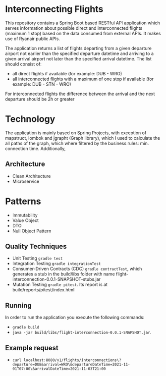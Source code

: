 # Interconnecting Flights

This repository contains a Spring Boot based RESTful API application which serves information about possible direct and interconnected flights (maximum 1 stop) based on the data consumed from external APIs. It makes use of Ryanair public APIs. 

The application returns a list of flights departing from a given departure airport not earlier than the specified departure datetime and arriving to a given arrival airport not later than the specified arrival datetime.
The list should consist of:
* all direct flights if available (for example: DUB - WRO)
* all interconnected flights with a maximum of one stop if available (for example: DUB - STN - WRO)

For interconnected flights the difference between the arrival and the next departure should be 2h or greater

# Technology
The application is mainly based on Spring Projects, with exception of mapstruct, lombok and jgrapht (Graph library), which I used to calculate the all paths of the graph, which where filtered by the business rules: min. connection time.  Additionally, 

## Architecture
* Clean Architecture
* Microservice

# Patterns
* Immutability
* Value Object
* DTO
* Null Object Pattern


## Quality Techniques
* Unit Testing `gradle test` 
* Integration Testing `gradle integrationTest`
* Consumer-Driven Contracts (CDC) `gradle contractTest`, which generates a stub in the build/libs folder with name flight-interconnection-0.0.1-SNAPSHOT-stubs.jar  
* Mutation Testing `gradle pitest`. Its report is at build/reports/pitest/index.html


## Running
In order to run the application you execute the following commands:
* `gradle build`
* `java -jar build/libs/flight-interconnection-0.0.1-SNAPSHOT.jar`.

## Example request
* `curl localhost:8080/v1/flights/interconnections\?departure=DUB&arrival=WRO\&departureDateTime=2021-11-01T07:00\&arrivalDateTime=2021-11-03T21:00`
